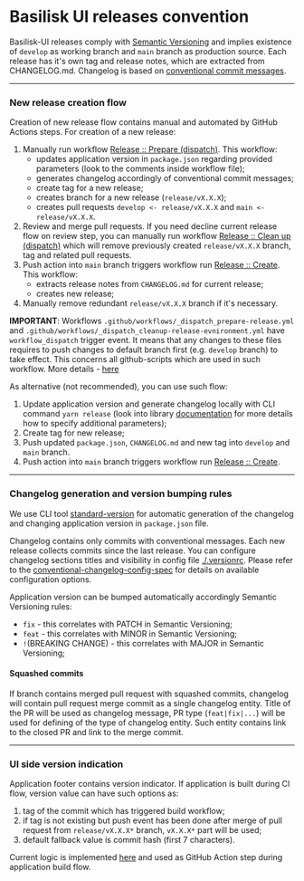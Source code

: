 # Basilisk UI releases convention

Basilisk-UI releases comply with [Semantic Versioning](https://semver.org/) and implies existence of `develop` as 
working branch and `main` branch as production source. 
Each release has it's own tag and release notes, which are extracted from CHANGELOG.md. 
Changelog is based on [conventional commit messages](https://www.conventionalcommits.org/en/v1.0.0/).

---

### New release creation flow
Creation of new release flow contains manual and automated by GitHub Actions steps. For creation of a new release:
1) Manually run workflow [Release :: Prepare (dispatch)](/.github/workflows/_dispatch_prepare-release.yml).
This workflow:
   - updates application version in `package.json` regarding provided parameters (look to the comments inside workflow file);
   - generates changelog accordingly of conventional commit messages;
   - create tag for a new release;
   - creates branch for a new release (`release/vX.X.X`);
   - creates pull requests `develop <- release/vX.X.X` and `main <- release/vX.X.X`.
2) Review and merge pull requests. If you need decline current release flow on review step, you can manually run workflow 
[Release :: Clean up (dispatch)](/.github/workflows/_dispatch_cleanup-release-evnironment.yml) which will remove previously
created `release/vX.X.X` branch, tag and related pull requests. 
3) Push action into `main` branch triggers workflow run [Release :: Create](/.github/workflows/create-release.yml). This 
workflow:
   - extracts release notes from `CHANGELOG.md` for current release;
   - creates new release;
4) Manually remove redundant `release/vX.X.X` branch if it's necessary.

**IMPORTANT**: Workflows `.github/workflows/_dispatch_prepare-release.yml` and `.github/workflows/_dispatch_cleanup-release-evnironment.yml`
have `workflow_dispatch` trigger event. It means that any changes to these files requires to push changes to default
branch first (e.g. `develop` branch) to take effect. This concerns all github-scripts which are used in such workflow.
More details - [here](https://docs.github.com/en/actions/using-workflows/events-that-trigger-workflows#workflow_dispatch)

As alternative (not recommended), you can use such flow:
1) Update application version and generate changelog locally with CLI command `yarn release` (look into library 
[documentation](https://github.com/conventional-changelog/standard-version#cli-usage) for more details how to specify 
additional parameters);
2) Create tag for new release;
3) Push updated `package.json`, `CHANGELOG.md` and new tag into `develop` and `main` branch.
4) Push action into `main` branch triggers workflow run [Release :: Create](/.github/workflows/create-release.yml).

---

### Changelog generation and version bumping rules
We use CLI tool [standard-version](https://github.com/conventional-changelog/standard-version) for automatic generation
of the changelog and changing application version in `package.json` file. 

Changelog contains only commits with conventional messages. Each new release collects commits since the last release. 
You can configure changelog sections titles and visibility in config file [./.versionrc](/.versionrc). Please refer to 
the [conventional-changelog-config-spec](https://github.com/conventional-changelog/conventional-changelog-config-spec/) 
for details on available configuration options.

Application version can be bumped automatically accordingly Semantic Versioning rules:
  - `fix` - this correlates with PATCH in Semantic Versioning;
  - `feat` - this correlates with MINOR in Semantic Versioning;
  - `!`(BREAKING CHANGE) - this correlates with MAJOR in Semantic Versioning;
  
#### Squashed commits
If branch contains merged pull request with squashed commits, changelog will contain pull request merge commit as a single
changelog entity. Title of the PR will be used as changelog message, PR type (`feat|fix|...`) will be used for defining 
of the type of changelog entity. Such entity contains link to the closed PR and link to the merge commit.

---

### UI side version indication
Application footer contains version indicator. If application is built during CI flow, version value can have such 
options as:
1) tag of the commit which has triggered build workflow;
2) if tag is not existing but push event has been done after merge of pull request from `release/vX.X.X*` branch, 
`vX.X.X*` part will be used;
3) default fallback value is commit hash (first 7 characters).

Current logic is implemented [here](/scripts/ci/github-script-src/get-app-version-name.js) and used as GitHub Action step during application build flow.